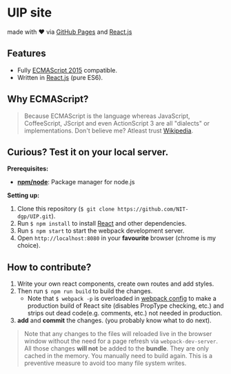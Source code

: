 UIP site
========
made with :heart: via [GitHub Pages][1] and [React.js][2]

Features
--------
- Fully [ECMAScript 2015][0] compatible.
- Written in [React.js][2] (pure ES6).

Why ECMAScript?
---------------
> Because ECMAScript is the language whereas JavaScript,
> CoffeeScript, JScript and even ActionScript 3 are all "dialects" or implementations.
> Don't believe me? Atleast trust [Wikipedia][wiki].

Curious? Test it on your local server.
--------------------------------------

**Prerequisites:**
- [**npm/node**][3]: Package manager for node.js

**Setting up:**
1. Clone this repository (`$ git clone https://github.com/NIT-dgp/UIP.git`).
2. Run `$ npm install` to install [React][2] and other dependencies.
3. Run `$ npm start` to start the webpack development server.
4. Open `http://localhost:8080` in your **favourite** browser (chrome is my choice).

## How to contribute?
1. Write your own react components, create own routes and add styles.
2. Then run `$ npm run build` to build the changes.
    - Note that `$ webpack -p` is overloaded in [webpack config](webpack.config.babel.js) to make a
    production build of React site (disables PropType checking, etc.) and strips out
    dead code(e.g. comments, etc.) not needed in production.
3. **add** and **commit** the changes. (you probably know what to do next).

> Note that any changes to the files will reloaded live in the browser window without
> the need for a page refresh via `webpack-dev-server`. All those changes **will not**
> be added to the **bundle**. They are only cached in the memory.
> You manually need to build again. This is a preventive
> measure to avoid too many file system writes.

[0]:https://es6.io/
[1]:https://pages.github.com/
[2]:https://facebook.github.io/react/
[3]:https://nodejs.org/
[wiki]:https://en.wikipedia.org/wiki/ECMAScript
